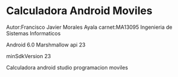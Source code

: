 # Calculadora Android Moviles
Autor:Francisco Javier Morales Ayala 
carnet:MA13095
Ingenieria de Sistemas Informaticos

Android 6.0 Marshmallow api 23

minSdkVersion 23




Calculadora android studio programacion moviles
